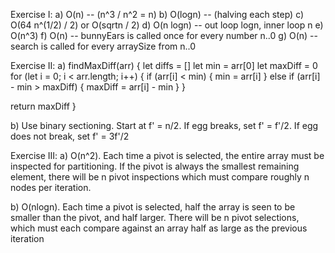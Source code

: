 Exercise I:
a) O(n) -- (n^3 / n^2 = n)
b) O(logn) -- (halving each step)
c) O(64 n^(1/2) / 2) or O(sqrtn / 2)
d) O(n logn) -- out loop logn, inner loop n
e) O(n^3)
f) O(n) -- bunnyEars is called once for every number n..0
g) O(n) -- search is called for every arraySize from n..0

Exercise II:
a) findMaxDiff(arr) {
  let diffs = []
  let min = arr[0]
  let maxDiff = 0
  for (let i = 0; i < arr.length; i++) {
    if (arr[i] < min) {
      min = arr[i]
    } else if (arr[i] - min > maxDiff) {
      maxDiff = arr[i] - min
    }
  }

  return maxDiff
}

b) Use binary sectioning. Start at f' = n/2. If egg breaks, set f' = f'/2. If egg does not break, set f' = 3f'/2

Exercise III:
a) O(n^2). Each time a pivot is selected, the entire array must be inspected for partitioning. If the pivot is always the smallest remaining element, there will be n pivot inspections which must compare roughly n nodes per iteration.

b) O(nlogn). Each time a pivot is selected, half the array is seen to be smaller than the pivot, and half larger. There will be n pivot selections, which must each compare against an array half as large as the previous iteration